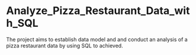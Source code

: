 # Analyze_Pizza_Restaurant_Data_with_SQL
The project aims to establish data model and and conduct an analysis of a pizza restaurant data by using SQL to achieved. 
